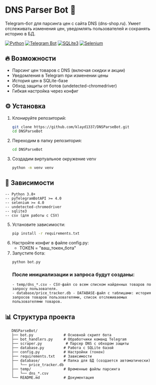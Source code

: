 # DNS Parser Bot 🤖

Telegram-бот для парсинга цен с сайта DNS (dns-shop.ru). Умеет отслеживать изменения цен, уведомлять пользователей и сохранять историю в БД.

[![Python](https://img.shields.io/badge/Python-3.8%2B-blue)](https://www.python.org/)
[![Telegram Bot](https://img.shields.io/badge/Telegram-Bot_API-blue)](https://core.telegram.org/bots/api)
[![SQLite3](https://img.shields.io/badge/SQLite-3-lightgrey)](https://www.sqlite.org/)
[![Selenium](https://img.shields.io/badge/Selenium-4.0%2B-orange)](https://www.selenium.dev/)

## 🔥 Возможности
- Парсинг цен товаров с DNS (включая скидки и акции)
- Уведомления в Telegram при изменении цены
- История цен в SQLite-базе
- Обход защиты от ботов (undetected-chromedriver)
- Гибкая настройка через конфиг

## ⚙️ Установка
1. Клонируйте репозиторий:
   ```bash
   git clone https://github.com/klayd1337/DNSParseBot.git
   cd DNSParseBot
   ```
2. Переходим в папку репозитория:
   ```bash
   cd DNSParseBot
   ```
3. Создадим виртуальное окружение venv
   ```bash
   python -m venv venv
   ```

## 📌 Зависимости
  ```text
  -- Python 3.8+
  -- pyTelegramBotAPI >= 4.0
  -- selenium >= 4.0
  -- undetected-chromedriver
  -- sqlite3
  -- csv (для работы с CSV)
  ```

5. Установите зависимости:
   ```bash
   pip install -r requirements.txt
   ```
6. Настройте конфиг в файле config.py:
   - TOKEN = "ваш_токен_бота"
7. Запустите бота:
   ```bash
   python bot.py
   ```
   ### После инициализации и запроса будут созданы:
       - temp/dns_*.csv - CSV-файл со всем списком найденных товаров по запросу пользователя.
       - database/price_tracker.db - DATABASE-файл с таблицами: история запросов товаров пользователями, список отслеживаемых пользователями товаров.

## 📊 Структура проекта
  ```text
     DNSParseBot/
     ├── bot.py              # Основной скрипт бота
     ├── bot_handlers.py     # Обработчики команд Telegram
     ├── scraper.py           # Парсер DNS с обходом защиты
     ├── database.py         # Работа с SQLite базой
     ├── config.py           # Настройки (токен)
     ├── requirements.txt    # Зависимости
     ├── database/           # Папка для БД (создается автоматически)
     │   └── price_tracker.db
     ├── temp/               # Временные файлы парсинга
     │   └── dns_*.csv
     └── README.md           # Документация
  ```
